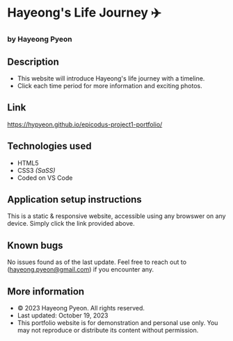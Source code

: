 # Hayeong's Life Journey ✈️
### by Hayeong Pyeon

## Description
* This website will introduce Hayeong's life journey with a timeline. 
* Click each time period for more information and exciting photos. 

## Link 
https://hypyeon.github.io/epicodus-project1-portfolio/

## Technologies used
* HTML5
* CSS3 _(SaSS)_
* Coded on VS Code

## Application setup instructions
This is a static & responsive website, accessible using any browswer on any device. Simply click the link provided above. 

## Known bugs
No issues found as of the last update. Feel free to reach out to (hayeong.pyeon@gmail.com) if you encounter any. 

## More information
* &copy; 2023 Hayeong Pyeon. All rights reserved. 
* Last updated: October 19, 2023
* This portfolio website is for demonstration and personal use only. You may not reproduce or distribute its content without permission.
